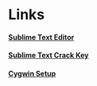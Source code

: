 # Links
#### [Sublime Text Editor](https://download.sublimetext.com/Sublime%20Text%20Build%203211%20x64%20Setup.exe "Sublime Text Editor")
#### [Sublime Text Crack Key](https://blog.cpming.top/p/sublime-text-3-license-key "Sublime Text Crack Key")
#### [Cygwin Setup](https://cygwin.com/setup-x86_64.exe "Cygwin Setup")
